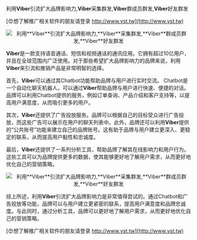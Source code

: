 利用**Viber**引流扩大品牌影响力,**Viber**采集群发,**Viber**群成员群发,**Viber**好友群发

[😍想了解推广相关软件的朋友请登录 http://www.vst.tw](http://www.vst.tw)

 <center><img src="https://vst.tw/MP4/tuiguang/png/1.png" alt="利用**Viber**引流扩大品牌影响力,**Viber**采集群发,**Viber**群成员群发,**Viber**好友群发"></center>

**Viber**是一款支持语音通话、短信和视频通话的通讯应用。它拥有超过10亿用户，并且在全球范围内广泛使用。对于那些希望扩大品牌影响力的品牌来说，利用**Viber**来引流和推销产品是非常明智的选择。

首先，**Viber**可以通过其Chatbot功能帮助品牌与用户进行实时交流。 Chatbot是一个自动化聊天机器人，可以通过**Viber**帮助品牌与用户进行快速、便捷的对话。品牌可以利用Chatbot提供的服务，例如订单查询、产品介绍和客户支持等，以提高用户满意度，从而吸引更多的用户。

其次，**Viber**还提供了广告投放服务。品牌可以根据自己的目标受众进行广告投放，而这些广告可以展示在用户的聊天列表中。此外，品牌还可以利用**Viber**提供的“公共账号”功能来建立自己的品牌账号。这有助于品牌与用户建立更深入、更稳定的联系，从而提高用户黏性和忠诚度。

最后，**Viber**还提供了一系列分析工具，帮助品牌了解其在线影响力和用户行为。这些工具可以为品牌提供更多的数据，使其能够更好地了解用户需求，从而更好地优化自己的营销策略。

 <center><img src="https://vst.tw/MP4/tuiguang/png/4.png" alt="利用**Viber**引流扩大品牌影响力,**Viber**采集群发,**Viber**群成员群发,**Viber**好友群发"></center>

综上所述，利用**Viber**引流扩大品牌影响力是非常值得尝试的。通过Chatbot和广告投放等功能，品牌可以与用户建立更紧密的联系，提高用户满意度和品牌忠诚度。与此同时，通过分析工具，品牌可以更好地了解用户需求，从而更好地优化自己的营销策略。

[😍想了解推广相关软件的朋友请登录 http://www.vst.tw](http://www.vst.tw)



